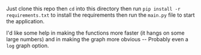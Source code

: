 Just clone this repo then `cd` into this directory then run `pip install -r requirements.txt` to install the requirements then run the `main.py` file to start the application.<br>

I'd like some help in making the functions more faster (it hangs on some large numbers) and in making the graph more obvious -- Probably even a `log` graph option.
